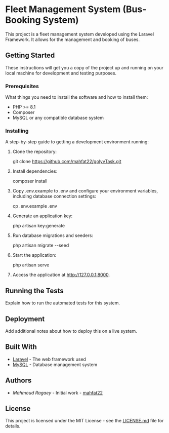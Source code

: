 # Fleet Management System (Bus-Booking System)

This project is a fleet management system developed using the Laravel Framework. It allows for the management and booking of buses.

## Getting Started

These instructions will get you a copy of the project up and running on your local machine for development and testing purposes.

### Prerequisites

What things you need to install the software and how to install them:

- PHP >= 8.1
- Composer
- MySQL or any compatible database system 

### Installing

A step-by-step guide to getting a development environment running:

1. Clone the repository: 

    git clone https://github.com/mahfat22/golyvTask.git

2. Install dependencies:

    
    composer install
    

3. Copy .env.example to .env and configure your environment variables, including database connection settings:

    
    cp .env.example .env
    

4. Generate an application key:

    
    php artisan key:generate
    

5. Run database migrations and seeders:

    
    php artisan migrate --seed
    

6. Start the application:

    
    php artisan serve
    

7. Access the application at http://127.0.0.1:8000. 

 

## Running the Tests

Explain how to run the automated tests for this system.

## Deployment

Add additional notes about how to deploy this on a live system.

## Built With

- [Laravel](https://laravel.com/) - The web framework used
- [MySQL](https://www.mysql.com/) - Database management system

## Authors

- *Mahmoud Ragaey* - Initial work - [mahfat22](https://github.com/mahfat22)

## License

This project is licensed under the MIT License - see the [LICENSE.md](LICENSE.md) file for details.